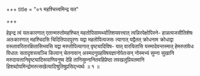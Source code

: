 +++
title = "०१ महश्चित्त्वमिन्द्र यत"

+++

हेइन्द्र त्वं यतःकारणात् एतान्मरुतोमहश्चित् महतोपिसामर्थ्यातिशयवत्त्वात् त्वन्निरपेक्षोपिस्ने- हान्नत्यजसीतिशेषः अतःकारणात् महश्चिदसि चिदितिपादपूरणः यद्वा महतोपित्यजसः त्यागात् यद्वैतत् क्रोधनाम क्रोधाद्वा वरूतावरितारक्षितासिभवसि यद्वा मरुतोपित्यागात् वृष्ट्यादिविष- यात् वारयितासि यस्मादेवन्तस्मात् हेमरुतांवेधः विधातः सतादृशस्त्वञ्चि कित्वान् चेतनावान् अस्मदनुग्रहविषयज्ञानोपेतःसन् नोस्मभ्यं सुम्ना सुखानि मरुदायत्तानिवृष्ट्यादिरूपाणिवनुष्व देहि तानिसुम्नानितवहिप्रेष्ठा तवखलुप्रियतमानि हिशब्दोयमिन्द्रोमरुत्सखेत्यादिश्रुतिषुप्रसिद्भ्यर्थः ॥ १ ॥